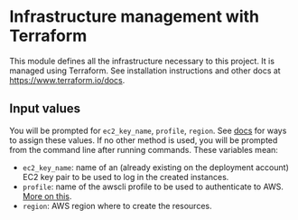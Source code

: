 # Infrastructure management with Terraform

This module defines all the infrastructure necessary to this project.
It is managed using Terraform. See installation instructions and other
docs at https://www.terraform.io/docs.

## Input values
You will be prompted for `ec2_key_name`, `profile`, `region`. See
[docs](https://www.terraform.io/language/values/variables#assigning-values-to-root-module-variables)
for ways to assign these values. If no other method is used, you will
be prompted from the command line after running commands. These
variables mean:
- `ec2_key_name`: name of an (already existing on the deployment
account) EC2 key pair to be used to log in the created instances.
- `profile`: name of the awscli profile to be used to authenticate to
AWS.
[More on this](https://docs.aws.amazon.com/cli/latest/userguide/cli-configure-profiles.html).
- `region`: AWS region where to create the resources.
